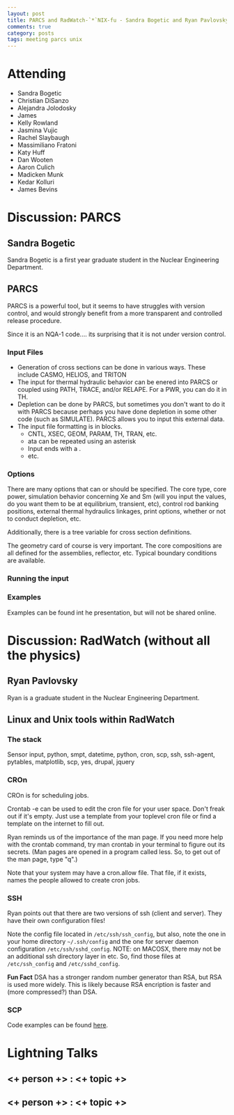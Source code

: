 ```yaml
---
layout: post
title: PARCS and RadWatch-`*`NIX-fu - Sandra Bogetic and Ryan Pavlovsky 
comments: true
category: posts
tags: meeting parcs unix
---
```



# Attending

- Sandra Bogetic
- Christian DiSanzo
- Alejandra Jolodosky
- James
- Kelly Rowland
- Jasmina Vujic
- Rachel Slaybaugh
- Massimiliano Fratoni
- Katy Huff
- Dan Wooten
- Aaron Culich
- Madicken Munk
- Kedar Kolluri
- James Bevins

# Discussion: PARCS

## Sandra Bogetic

Sandra Bogetic is a first year graduate student in the Nuclear Engineering 
Department. 

## PARCS

PARCS is a powerful tool, but it seems to have struggles with version control, 
and would strongly benefit from a more transparent and controlled release 
procedure.

Since it is an NQA-1 code.... its surprising that it is not under version 
control.

### Input Files

- Generation of cross sections can be done in various ways. These include 
  CASMO, HELIOS, and TRITON 
- The input for thermal hydraulic behavior can be enered into PARCS or coupled 
  using PATH, TRACE, and/or RELAPE. For a PWR, you can do it in TH. 
- Depletion can be done by PARCS, but sometimes you don't want to do it with 
  PARCS because perhaps you have done depletion in some other code (such as 
  SIMULATE). PARCS allows you to input this external data.
- The input file formatting is in blocks.
  - CNTL, XSEC, GEOM, PARAM, TH, TRAN, etc.
  - ata can be repeated using an asterisk
  - Input ends with a .
  - etc.


### Options

There are many options that can or should be specified. The core type, core 
power, simulation behavior concerning Xe and Sm (will you input the values, do 
you want them to be at equilibrium, transient, etc), control rod banking 
positions, external thermal hydraulics linkages, print options, whether or not 
to conduct depletion, etc.

Additionally, there is a tree variable for cross section definitions.

The geometry card of course is very important. The core compositions are all 
defined for the assemblies, reflector, etc. Typical boundary conditions are 
available.

### Running the input


### Examples

Examples can be found int he presentation, but will not be shared online. 

# Discussion: RadWatch (without all the physics)

## Ryan Pavlovsky

Ryan is a graduate student in the Nuclear Engineering Department. 

## Linux and Unix tools within RadWatch 

### The stack

Sensor input, python, smpt, datetime, python, cron, scp, ssh, ssh-agent, pytables, 
matplotlib, scp, yes, drupal, jquery

### CROn

CROn is for scheduling jobs. 

Crontab -e can be used to edit the cron file for your user space. Don't freak 
out if it's empty. Just use a template from your toplevel cron file or find a 
template on the internet to fill out. 

Ryan reminds us of the importance of the man page. If you need more help with 
the crontab command, try man crontab in your terminal to figure out its 
secrets. (Man pages are opened in a program called less. So, to get out of the 
man page, type "q".)

Note that your system may have a cron.allow file. That file, if it exists, 
names the people allowed to create cron jobs.

### SSH

Ryan points out that there are two versions of ssh (client and server). They 
have their own configuration files!

Note the config file located in `/etc/ssh/ssh_config`, but also, note the one 
in your home directory `~/.ssh/config` and the one for server daemon 
configuration `/etc/ssh/sshd_config`. NOTE: on MACOSX, there may not be an 
additional ssh directory layer in etc. So, find those files at 
`/etc/ssh_config` and `/etc/sshd_config`.

**Fun Fact** DSA has a stronger random number generator than RSA, but RSA is 
used more widely. This is likely because RSA encription is faster and (more 
compressed?) than DSA.


### SCP

Code examples can be found [here][code].

# Lightning Talks 

## <+ person +> : <+ topic +>

## <+ person +> : <+ topic +>


[code]: https://github.com/thehackerwithin/berkeley/tree/master/topic "Code Examples" 
